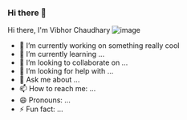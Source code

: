 ### Hi there 👋
Hi there, I'm Vibhor Chaudhary ![image](https://user-images.githubusercontent.com/93325069/161436852-b3ad7649-dffd-403d-93de-567d18232da2.png)


- 🔭 I’m currently working on something really cool 
- 🌱 I’m currently learning ...
- 👯 I’m looking to collaborate on ...
- 🤔 I’m looking for help with ...
- 💬 Ask me about ...
- 📫 How to reach me: ...
- 😄 Pronouns: ...
- ⚡ Fun fact: ...

